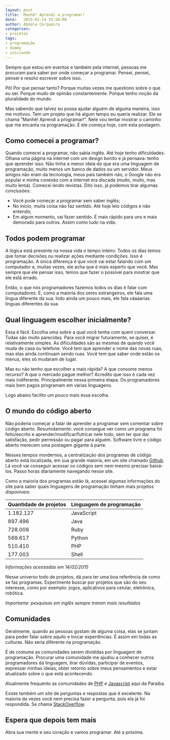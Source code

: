 ```yaml
---
layout: post
title:  Manhê! Aprendi a programar!
date:   2015-02-14 15:50:00
author: Abdala Cerqueira
categories: 
- projetos
tags: 
- programação
- dummy
- iniciando
---
```


Sempre que estou em eventos e também pela internet, pessoas me procuram para saber por onde começar a programar. Pensei, pensei, pensei e resolvi escrever sobre isso. 

Pô! Por que pensar tanto? Porque muitas vezes me questiono sobre o que eu sei. Porque mudo de opinião constantemente. Porque tenho noção da pluralidade do mundo.

Mas sabendo que talvez eu possa ajudar alguém de alguma maneira, isso me motivou. Tem um projeto que há algum tempo eu queria realizar. Ele se chama "Manhê! Aprendi a programar!". Nele vou tentar mostrar o caminho que me encanta na programação. E ele começa hoje, com esta postagem.

## Como comecei a programar?

Quando comecei a programar, não sabia inglês. Até hoje tenho dificuldades. Olhava uma página na internet com um design bonito e já pensava: tenho que aprender isso. Não tinha a menor ideia do que era uma linguagem de programação, muito menos um banco de dados ou um servidor. Meus amigos não eram da tecnologia, meus pais também não, o Google não era popular e minha conexão com a internet era discada (muito, muito, mas muito lenta). Comecei lendo revistas. Dito isso, já podemos tirar algumas conclusões:

 - Você pode começar a programar sem saber inglês;
 - No início, muita coisa não faz sentido. Até hoje leio códigos e não entendo;
 - Em algum momento, vai fazer sentido. É mais rápido para uns e mais demorado para outros. Assim como tudo na vida.

## Todos podem programar

A lógica está presente na nossa vida o tempo inteiro. Todos os dias temos que tomar decisões ou realizar ações mediante condições. Isso é programação. A única diferença é que você vai estar falando com um computador e, muitas vezes, ele acha que é mais esperto que você. Mas sempre que ele pensar isso, temos que fazer o possível para mostrar que ele está errado.

Então, o que nós programadores fazemos todos os dias é falar com computadores. E, como a maioria dos seres estrangeiros, ele fala uma língua diferente da sua. Indo ainda um pouco mais, ele fala váaaarias línguas diferentes da sua.

## Qual linguagem escolher inicialmente?

Essa é fácil. Escolha uma sobre a qual você tenha com quem conversar. Todas são muito parecidas. Para você migrar futuramente, se quiser, é relativamente simples. As dificuldades são as mesmas de quando você muda de casa ou telefone. Você tem que aprender o nome das novas ruas, mas elas ainda continuam sendo ruas. Você tem que saber onde estão os menus, eles só mudaram de lugar.

Mas eu não tenho que escolher a mais rápida? A que consome menos recurso? A que o mercado pague melhor? Acredito que isso é cada vez mais indiferente. Principalmente nessa primeira etapa. Os programadores mais bem pagos programam em várias linguagens. 

Logo abaixo facilito um pouco mais essa escolha.

## O mundo do código aberto

Não poderia começar a falar de aprender a programar sem comentar sobre código aberto. Resumidamente: você consegue ver como um programa foi feito/escrito e aprender/modificar/futricar nele todo, sem ter que dar satisfação, pedir permissão ou pagar para alguém. Software livre e código aberto merecem uma postagem gigante à parte.

Nesses tempos mordernos, a centralização dos programas de código aberto está localizada, em sua grande maioria, em um site chamado [Github](http://github.com). Lá você vai conseguir acessar os códigos sem nem mesmo precisar baixá-los. Passo horas diariamente navegando nesse site.

Como a maioria dos programas estão lá, acessei algumas informações do site para saber quais linguagens de programação tinham mais projetos disponíveis:

Quantidade de projetos | Linguagem de programação
--- | --- 
1.182.127 | JavaScript
897.496 | Java
728.008 | Ruby
569.617 | Python
510.410 | PHP
177.003 | Shell

*Informações acessadas em 14/02/2015*

Nesse universo todo de projetos, dá para ter uma boa referência de como se faz programas. Experimente buscar por projetos que são do seu interesse, como por exemplo: jogos, aplicativos para celular, eletrônica, robôtica. 

*Importante: pesquisas em inglês sempre traram mais resultados*

## Comunidades

Geralmente, quando as pessoas gostam de alguma coisa, elas se juntam para poder falar sobre aquilo e trocar experiências. É assim em todas as culturas. Não seria diferente na programação.

É de costume as comunidades serem divididas por linguagem de programação. Procurar uma comunidade me ajudou a conhecer outros programadores da linguagem, tirar dúvidas, participar de eventos, expressar minhas ideias, obter retorno sobre meus pensamentos e estar atualizado sobre o que está acontecendo.

Atualmente frequento as comunidades de [PHP](http://php-pb.net) e [Javascript](http://paraibajs.github.io) aqui da Paraíba.

Existe também um site de perguntas e respostas que é excelente. Na maioria da vezes você nem precisa fazer a pergunta, pois ela já foi respondida. Se chama [StackOverflow](stackoverflow.com).

## Espera que depois tem mais

Abra sua mente e seu coração e vamos programar. Até a próxima.
